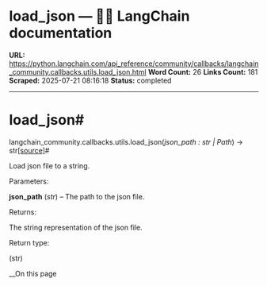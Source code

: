 # load_json — 🦜🔗 LangChain  documentation

**URL:** https://python.langchain.com/api_reference/community/callbacks/langchain_community.callbacks.utils.load_json.html
**Word Count:** 26
**Links Count:** 181
**Scraped:** 2025-07-21 08:16:18
**Status:** completed

---

# load\_json\#

langchain\_community.callbacks.utils.load\_json\(_json\_path : str | Path_\) → str[\[source\]](https://python.langchain.com/api_reference/_modules/langchain_community/callbacks/utils.html#load_json)\#     

Load json file to a string.

Parameters:     

**json\_path** \(_str_\) – The path to the json file.

Returns:     

The string representation of the json file.

Return type:     

\(str\)

__On this page